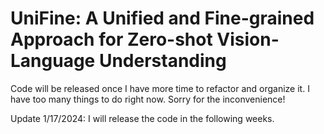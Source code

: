 # UniFine: A Unified and Fine-grained Approach for Zero-shot Vision-Language Understanding

Code will be released once I have more time to refactor and organize it. I have too many things to do right now. Sorry for the inconvenience!

Update 1/17/2024: I will release the code in the following weeks.
